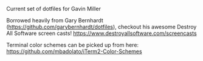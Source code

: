 Current set of dotfiles for Gavin Miller

Borrowed heavily from Gary Bernhardt (https://github.com/garybernhardt/dotfiles),
checkout his awesome Destroy All Software screen casts!
  https://www.destroyallsoftware.com/screencasts

Terminal color schemes can be picked up from here:
https://github.com/mbadolato/iTerm2-Color-Schemes
